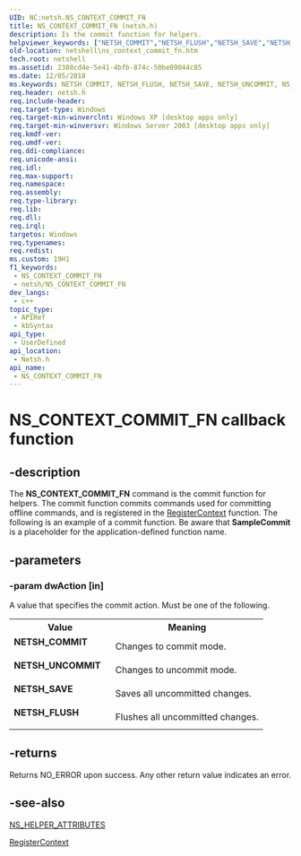 ```yaml
---
UID: NC:netsh.NS_CONTEXT_COMMIT_FN
title: NS_CONTEXT_COMMIT_FN (netsh.h)
description: Is the commit function for helpers.
helpviewer_keywords: ["NETSH_COMMIT","NETSH_FLUSH","NETSH_SAVE","NETSH_UNCOMMIT","NS_CONTEXT_COMMIT_FN","NS_CONTEXT_COMMIT_FN callback","NS_CONTEXT_COMMIT_FN callback function [NetShell]","SampleCommit","_netsh_ns_context_commit_fn","netsh/NS_CONTEXT_COMMIT_FN","netshell.ns_context_commit_fn"]
old-location: netshell\ns_context_commit_fn.htm
tech.root: netshell
ms.assetid: 2380cd4e-5e41-4bfb-874c-50be09044c85
ms.date: 12/05/2018
ms.keywords: NETSH_COMMIT, NETSH_FLUSH, NETSH_SAVE, NETSH_UNCOMMIT, NS_CONTEXT_COMMIT_FN, NS_CONTEXT_COMMIT_FN callback, NS_CONTEXT_COMMIT_FN callback function [NetShell], SampleCommit, _netsh_ns_context_commit_fn, netsh/NS_CONTEXT_COMMIT_FN, netshell.ns_context_commit_fn
req.header: netsh.h
req.include-header: 
req.target-type: Windows
req.target-min-winverclnt: Windows XP [desktop apps only]
req.target-min-winversvr: Windows Server 2003 [desktop apps only]
req.kmdf-ver: 
req.umdf-ver: 
req.ddi-compliance: 
req.unicode-ansi: 
req.idl: 
req.max-support: 
req.namespace: 
req.assembly: 
req.type-library: 
req.lib: 
req.dll: 
req.irql: 
targetos: Windows
req.typenames: 
req.redist: 
ms.custom: 19H1
f1_keywords:
 - NS_CONTEXT_COMMIT_FN
 - netsh/NS_CONTEXT_COMMIT_FN
dev_langs:
 - c++
topic_type:
 - APIRef
 - kbSyntax
api_type:
 - UserDefined
api_location:
 - Netsh.h
api_name:
 - NS_CONTEXT_COMMIT_FN
---
```


# NS_CONTEXT_COMMIT_FN callback function


## -description

The 
<b>NS_CONTEXT_COMMIT_FN</b> command is the commit function for helpers. The commit function commits commands used for committing offline commands, and is registered in the 
<a href="/previous-versions/windows/desktop/api/netsh/nf-netsh-registercontext">RegisterContext</a> function. The following is an example of a commit function. Be aware  that <b>SampleCommit</b> is a placeholder for the application-defined function name.

## -parameters

### -param dwAction [in]

A value that specifies the commit action. Must be one of the following.

<table>
<tr>
<th>Value</th>
<th>Meaning</th>
</tr>
<tr>
<td width="40%"><a id="NETSH_COMMIT"></a><a id="netsh_commit"></a><dl>
<dt><b>NETSH_COMMIT</b></dt>
</dl>
</td>
<td width="60%">
Changes to commit mode.

</td>
</tr>
<tr>
<td width="40%"><a id="NETSH_UNCOMMIT"></a><a id="netsh_uncommit"></a><dl>
<dt><b>NETSH_UNCOMMIT</b></dt>
</dl>
</td>
<td width="60%">
Changes to uncommit mode.

</td>
</tr>
<tr>
<td width="40%"><a id="NETSH_SAVE"></a><a id="netsh_save"></a><dl>
<dt><b>NETSH_SAVE</b></dt>
</dl>
</td>
<td width="60%">
Saves all uncommitted changes.

</td>
</tr>
<tr>
<td width="40%"><a id="NETSH_FLUSH"></a><a id="netsh_flush"></a><dl>
<dt><b>NETSH_FLUSH</b></dt>
</dl>
</td>
<td width="60%">
Flushes all uncommitted changes.

</td>
</tr>
</table>

## -returns

Returns NO_ERROR upon success. Any other return value indicates an error.

## -see-also

<a href="/windows/desktop/api/netsh/ns-netsh-ns_helper_attributes">NS_HELPER_ATTRIBUTES</a>



<a href="/previous-versions/windows/desktop/api/netsh/nf-netsh-registercontext">RegisterContext</a>